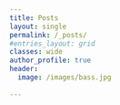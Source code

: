 ```yaml
---
title: Posts
layout: single
permalink: /_posts/
#entries_layout: grid
classes: wide
author_profile: true
header:
  image: /images/bass.jpg
  
---
```

